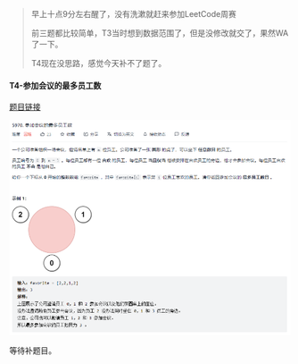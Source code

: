 > 早上十点9分左右醒了，没有洗漱就赶来参加LeetCode周赛
>
> 前三题都比较简单，T3当时想到数据范围了，但是没修改就交了，果然WA了一下。
>
> T4现在没思路，感觉今天补不了题了。

#### T4-参加会议的最多员工数

[题目链接](https://leetcode-cn.com/problems/maximum-employees-to-be-invited-to-a-meeting/)

![image-20220102201132728](weekly-contest-274.assets/image-20220102201132728.png)



等待补题目。